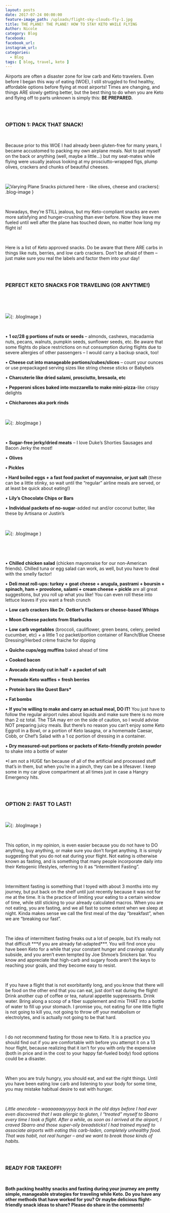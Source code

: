 ```yaml
---
layout: posts
date: 2017-07-24 00:00:00
feature-image_path: /uploads/flight-sky-clouds-fly-1.jpg
title: THE PLANE! THE PLANE! HOW TO STAY KETO WHILE FLYING
Author: Nicole
category: Blog
facebook:
facebook_url:
instagram_url:
categories:
  - Blog
tags: [ blog, travel, keto ]
---
```


Airports are often a disaster zone for low carb and Keto travelers. Even before I began this way of eating (WOE), I still struggled to find healthy, affordable options before flying at most airports! Times are changing, and things ARE slowly getting better, but the best thing to do when you are Keto and flying off to parts unknown is simply this: **BE PREPARED.**

### &nbsp;

### OPTION 1: PACK THAT SNACK!

&nbsp;

Because prior to this WOE I had already been gluten-free for many years, I became accustomed to packing my own airplane meals. Not to pat myself on the back or anything (well, maybe a little…) but my seat-mates while flying were usually jealous looking at my prosciutto-wrapped figs, plump olives, crackers and chunks of beautiful cheeses.

&nbsp;

![Varying Plane Snacks pictured here - like olives, cheese and crackers](/uploads/pic-1-plane.png){: .blog-image }

&nbsp;

Nowadays, they’re STILL jealous, but my Keto-compliant snacks are even more satisfying and hunger-crushing than ever before. Now they leave me fueled until well after the plane has touched down, no matter how long my flight is!

&nbsp;

Here is a list of Keto approved snacks. Do be aware that there ARE carbs in things like nuts, berries, and low carb crackers. Don’t be afraid of them – just make sure you real the labels and factor them into your day!

### &nbsp;

### PERFECT KETO SNACKS FOR TRAVELING (OR ANYTIME!)

&nbsp;

&nbsp;

![](/uploads/plane-pic-2.png){: .blogImage }

&nbsp;

• **1 oz/28 g portions of nuts or seeds** – almonds, cashews, macadamia nuts, pecans, walnuts, pumpkin seeds, sunflower seeds, etc. Be aware that some flights do place restrictions on nut consumption during flights due to severe allergies of other passengers – I would carry a backup snack, too!

• **Cheese cut into manageable portions/cubes/slices** – count your ounces or use prepackaged serving sizes like string cheese sticks or Babybels

• **Charcuterie like dried salami, prosciutto, bresaola, etc**

• **Pepperoni slices baked into mozzarella to make mini-pizza**-like crispy delights

• **Chicharones aka pork rinds**

&nbsp;

![](/uploads/plane-pic-3.jpg){: .blogImage }

&nbsp;

• **Sugar-free jerky/dried meats** – I love Duke’s Shorties Sausages and Bacon Jerky the most!

• **Olives**

**• Pickles**

**• Hard boiled eggs + a fast food packet of mayonnaise, or just salt** (these can be a little stinky, so wait until the “regular” airline meals are served, or at least be quick about eating!)

• **Lily’s Chocolate Chips or Bars**

• **Individual packets of no-sugar**-added nut and/or coconut butter, like these by Artisana or Justin’s

&nbsp;

![](/uploads/plane-pic-4.png){: .blogImage }

&nbsp;

&nbsp;

• **Chilled chicken salad** (chicken mayonnaise for our non-American friends). Chilled tuna or egg salad can work, as well, but you have to deal with the smelly factor!

• **Deli meat roll-ups: turkey + goat cheese + arugula, pastrami + boursin + spinach, ham + provolone, salami + cream cheese + pickle** are all great suggestions, but you roll up what you like! You can even roll these into lettuce leaves if you want a fresh crunch

• **Low carb crackers like Dr. Oetker’s Flackers or cheese-based Whisps**

• **Moon Cheese packets from Starbucks**

• **Low carb vegetables** (broccoli, cauliflower, green beans, celery, peeled cucumber, etc) + a little 1 oz packet/portion container of Ranch/Blue Cheese Dressing/Herbed cr&egrave;me fraiche for dipping

• **Quiche cups/egg muffins** baked ahead of time

• **Cooked bacon**

• **Avocado already cut in half + a packet of salt**

• **Premade Keto waffles + fresh berries**

• **Protein bars like Quest Bars\***

• **Fat bombs**

• **If you’re willing to make and carry an actual meal, DO IT!** You just have to follow the regular airport rules about liquids and make sure there is no more than 2 oz total. The TSA may err on the side of caution, so I would advise NOT preparing juicy meals. But there’s no reason you can’t enjoy some Keto Eggroll in a Bowl, or a portion of Keto lasagna, or a homemade Caesar, Cobb, or Chef’s Salad with a 1 oz portion of dressing in a container.

• **Dry measured-out portions or packets of Keto-friendly protein powder** to shake into a bottle of water

\*I am not a HUGE fan because of all of the artificial and processed stuff that’s in them, but when you’re in a pinch, they can be a lifesaver. I keep some in my car glove compartment at all times just in case a Hangry Emergency hits.

### &nbsp;

### OPTION 2: FAST TO LAST!

&nbsp;

![](/uploads/plane-pic-5.png){: .blogImage }

&nbsp;

This option, in my opinion, is even easier because you do not have to DO anything, buy anything, or make sure you don’t forget anything. It is simply suggesting that you do not eat during your flight. Not eating is otherwise known as fasting, and is something that many people incorporate daily into their Ketogenic lifestyles, referring to it as “Intermittent Fasting”.

&nbsp;

Intermittent fasting is something that I toyed with about 3 months into my journey, but put back on the shelf until just recently because it was not for me at the time. It is the practice of limiting your eating to a certain window of time, while still sticking to your already calculated macros. When you are not eating, you are fasting, and we all fast to some extent when we sleep at night. Kinda makes sense we call the first meal of the day “breakfast”, when we are “breaking our fast”.

&nbsp;

The idea of intermittent fasting freaks out a lot of people, but it’s really not that difficult \*\*\*if you are already fat-adapted\*\*\*. You will find once you have been Keto for a while that your constant hunger and cravings naturally subside, and you aren’t even tempted by Joe Shmoe’s Snickers bar. You know and appreciate that high-carb and sugary foods aren’t the keys to reaching your goals, and they become easy to resist.

&nbsp;

If you have a flight that is not exorbitantly long, and you know that there will be food on the other end that you can eat, just don’t eat during the flight! Drink another cup of coffee or tea, natural appetite suppressants. Drink water. Bring along a scoop of a fiber supplement and mix THAT into a bottle of water to fill up your stomach. I promise you, not eating for one little flight is not going to kill you, not going to throw off your metabolism or electrolytes, and is actually not going to be that hard.

&nbsp;

I do not recommend fasting for those new to Keto. It is a practice you should find out if you are comfortable with before you attempt it on a 13 hour flight, because realizing that it isn’t for you with only the expensive (both in price and in the cost to your happy fat-fueled body) food options could be a disaster.

&nbsp;

When you are truly hungry, you should eat, and eat the right things. Until you have been eating low carb and listening to your body for some time, you may mistake habitual desire to eat with hunger.

&nbsp;

*Little anecdote – waaaaaaayyyyy back in the old days before I had ever even discovered that I was allergic to gluten, I “treated” myself to Sbarro every time I took a flight. After a while, as soon as I arrived at the airport, I craved Sbarro and those super-oily breadsticks! I had trained myself to associate airports with eating this carb-laden, completely unhealthy food. That was habit, not real hunger – and we want to break those kinds of habits.*

### &nbsp;

### READY FOR TAKEOFF!

&nbsp;

**Both packing healthy snacks and fasting during your journey are pretty simple, manageable strategies for traveling while Keto. Do you have any other methods that have worked for you? Or maybe delicious flight-friendly snack ideas to share? Please do share in the comments!**
